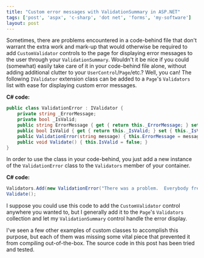 ```yaml
---
title: "Custom error messages with ValidationSummary in ASP.NET"
tags: ['post', 'aspx', 'c-sharp', 'dot net', 'forms', 'my-software']
layout: post
---
```


Sometimes, there are problems encountered in a code-behind file that
don't warrant the extra work and mark-up that would otherwise be
required to add `CustomValidator` controls to the page for displaying
error messages to the user through your `ValidationSummary`. Wouldn't it
be nice if you could (somewhat) easily take care of it in your
code-behind file alone, without adding additional clutter to your
`UserControl`/`Page`/etc.? Well, you can! The following `IValidator`
extension class can be added to a `Page`'s `Validators` list with ease
for displaying custom error messages.<!--more-->

**C# code:**

```cs
public class ValidationError : IValidator {
	private string _ErrorMessage;
	private bool _IsValid;
	public string ErrorMessage { get { return this._ErrorMessage; } set { this._ErrorMessage = value; } }
	public bool IsValid { get { return this._IsValid; } set { this._IsValid = value; } }
	public ValidationError(string message) { this.ErrorMessage = message; }
	public void Validate() { this.IsValid = false; }
}
```

In order to use the class in your code-behind, you just add a new
instance of the `ValidationError` class to the `Validators` member of
your container.

**C# code:**

```cs
Validators.Add(new ValidationError("There was a problem.  Everybody freak out!"));
Validate();
```

I suppose you could use this code to add the `CustomValidator` control
anywhere you wanted to, but I generally add it to the `Page`'s
`Validators` collection and let my `ValidationSummary` control handle
the error display.

I've seen a few other examples of custom classes to accomplish this
purpose, but each of them was missing some vital piece that prevented it
from compiling out-of-the-box. The source code in this post has been
tried and tested.
